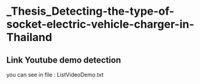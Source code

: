# _Thesis_Detecting-the-type-of-socket-electric-vehicle-charger-in-Thailand

## Link Youtube demo detection
you can see in file : ListVideoDemo.txt
